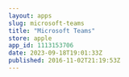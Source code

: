 ```yaml
---
layout: apps
slug: microsoft-teams
title: "Microsoft Teams"
store: apple
app_id: 1113153706
date: 2023-09-18T19:01:33Z
published: 2016-11-02T21:19:53Z
---
```

